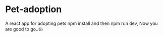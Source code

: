 # Pet-adoption
A react app for adopting pets
npm install and then npm run dev, Now you are good to go..👍
